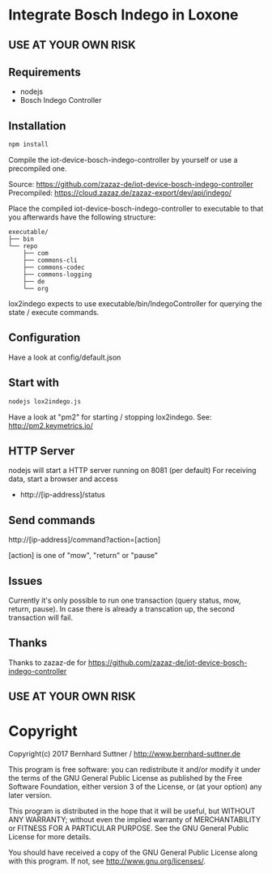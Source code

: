 # Integrate Bosch Indego in Loxone

## USE AT YOUR OWN RISK

## Requirements
- nodejs
- Bosch Indego Controller

## Installation
```sh
npm install
```

Compile the iot-device-bosch-indego-controller by yourself or use a precompiled one.

Source: https://github.com/zazaz-de/iot-device-bosch-indego-controller 
Precompiled: https://cloud.zazaz.de/zazaz-export/dev/api/indego/

Place the compiled iot-device-bosch-indego-controller to executable to that you afterwards 
have the following structure:

```
executable/
├── bin
└── repo
    ├── com
    ├── commons-cli
    ├── commons-codec
    ├── commons-logging
    ├── de
    └── org
```

lox2indego expects to use executable/bin/IndegoController for querying the state / execute
commands.

## Configuration
Have a look at config/default.json

## Start with
```sh
nodejs lox2indego.js
```

Have a look at "pm2" for starting / stopping lox2indego. See:
http://pm2.keymetrics.io/

## HTTP Server
nodejs will start a HTTP server running on 8081 (per default)
For receiving data, start a browser and access
 - http://[ip-address]/status

## Send commands

http://[ip-address]/command?action=[action]

[action] is one of "mow", "return" or "pause"

## Issues
Currently it's only possible to run one transaction (query status, mow, return, pause). In case 
there is already a transcation up, the second transaction will fail. 

## Thanks
Thanks to zazaz-de for https://github.com/zazaz-de/iot-device-bosch-indego-controller 

## USE AT YOUR OWN RISK

# Copyright

Copyright(c) 2017 Bernhard Suttner / http://www.bernhard-suttner.de

This program is free software: you can redistribute it and/or modify it under the terms of the GNU General Public License as published by the Free Software Foundation, either version 3 of the License, or (at your option) any later version.

This program is distributed in the hope that it will be useful, but WITHOUT ANY WARRANTY; without even the implied warranty of MERCHANTABILITY or FITNESS FOR A PARTICULAR PURPOSE. See the GNU General Public License for more details.

You should have received a copy of the GNU General Public License along with this program. If not, see http://www.gnu.org/licenses/.
